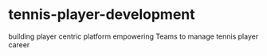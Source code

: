 # tennis-player-development
building player centric platform empowering Teams to manage tennis player career
